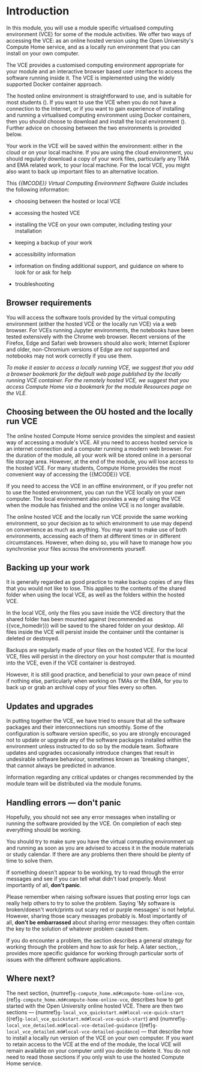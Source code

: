 # Introduction

In this module, you will use a module specific virtualised computing environment (VCE) for some of the module activities. We offer two ways of accessing the VCE: as an online hosted version using the Open University's Compute Home service, and as a locally run environment that you can install on your own computer.

The VCE provides a customised computing environment appropriate for your module and an interactive browser based user interface to access the software running inside it. The VCE is implemented using the widely supported Docker container approach.

The hosted online environment is straightforward to use, and is suitable for most students ([](g-compute_home.md#compute-home-online-vce)). If you want to use the VCE when you do not have a connection to the Internet, or if you want to gain experience of installing and running a virtualised computing environment using Docker containers, then you should choose to download and install the local environment ([](g-local_vce_quickstart.md#local-vce-quick-start)). Further advice on choosing between the two environments is provided below.

Your work in the VCE will be saved within the environment: either in the cloud or on your local machine. If you are using the cloud environment, you should regularly download a copy of your work files, particularly any TMA and EMA related work, to your local machine. For the local VCE, you might also want to back up important files to an alternative location.

This *{{MCODE}} Virtual Computing Environment Software Guide* includes the following information:

- choosing between the hosted or local VCE

- accessing the hosted VCE

- installing the VCE on your own computer, including testing your installation

- keeping a backup of your work

- accessibility information

- information on finding additional support, and guidance on where to look for or ask for help

- troubleshooting

## Browser requirements

You will access the software tools provided by the virtual computing environment (either the hosted VCE or the locally run VCE) via a web browser. For VCEs running Jupyter environments, the notebooks have been tested extensively with the Chrome web browser. Recent versions of the Firefox, Edge and Safari web browsers should also work; Internet Explorer and older, non-Chromium versions of Edge are *not* supported and notebooks may not work correctly if you use them.

*To make it easier to access a locally running VCE, we suggest that you add a browser bookmark for the default web page published by the locally running VCE container. For the remotely hosted VCE, we suggest that you access Compute Home via a bookmark for the module *Resources* page on the VLE.*

## Choosing between the OU hosted and the locally run VCE

The online hosted Compute Home service provides the simplest and easiest way of accessing a module's VCE. All you need to access hosted service is an internet connection and a computer running a modern web browser. For the duration of the module, all your work will be stored online in a personal file storage area. However, at the end of the module, you will lose access to the hosted VCE. For many students, Compute Home provides the most convenient way of accessing the {{MCODE}} VCE.

If you need to access the VCE in an offline environment, or if you prefer not to use the hosted environment, you can run the VCE locally on your own computer. The local environment also provides a way of using the VCE when the module has finished and the online VCE is no longer available.

The online hosted VCE and the locally run VCE provide the same working environment, so your decision as to which environment to use may depend on convenience as much as anything. You may want to make use of both environments, accessing each of them at different times or in different circumstances. However, when doing so, you will have to manage how you synchronise your files across the environments yourself.

## Backing up your work

It is generally regarded as good practice to make backup copies of any files that you would not like to lose. This applies to the contents of the shared folder when using the local VCE, as well as the folders within the hosted VCE.

In the local VCE, only the files you save inside the VCE directory that the shared folder has been mounted against (recommended as {{vce_homedir}}) will be saved to the shared folder on your desktop. All files inside the VCE will persist inside the container until the container is deleted or destroyed.

Backups are regularly made of your files on the hosted VCE. For the local VCE, files will persist in the directory on your host computer that is mounted into the VCE, even if the VCE container is destroyed.

However, it is still good practice, and beneficial to your own peace of mind if nothing else, particularly when working on TMAs or the EMA, for you to back up or grab an archival copy of your files every so often.

## Updates and upgrades

In putting together the VCE, we have tried to ensure that all the software packages and their interconnections run smoothly. Some of the configuration is software version specific, so you are strongly encouraged not to update or upgrade any of the software packages installed within the environment unless instructed to do so by the module team. Software updates and upgrades occasionally introduce changes that result in undesirable software behaviour, sometimes known as 'breaking changes', that cannot always be predicted in advance.

Information regarding any critical updates or changes recommended by the module team will be distributed via the module forums.

## Handling errors — don't panic

Hopefully, you should not see any error messages when installing or running the software provided by the VCE. On completion of each step everything should be working.

You should try to make sure you have the virtual computing environment up and running as soon as you are advised to access it in the module materials or study calendar. If there are any problems then there should be plenty of time to solve them.

If something doesn't appear to be working, try to read through the error messages and see if you can tell what didn't load properly. Most importantly of all, **don't panic**.

Please remember when raising software issues that posting error logs can really help others to try to solve the problem. Saying 'My software is broken/doesn't work/prints out scary red or purple messages' is not helpful. However, sharing those scary messages probably is. Most importantly of all, **don't be embarrassed** about sharing error messages: they often contain the key to the solution of whatever problem caused them.

If you do encounter a problem, the section [](g-additional-support.md#additional-support) describes a general strategy for working through the problem and how to ask for help. A later section, [](g-troubleshooting.md#troubleshooting), provides more specific guidance for working through particular sorts of issues with the different software applications.

## Where next?

The next section, {numref}`g-compute_home.md#compute-home-online-vce`, {ref}`g-compute_home.md#compute-home-online-vce`, describes how to get started with the Open University online hosted VCE. There are then two sections — {numref}`g-local_vce_quickstart.md#local-vce-quick-start` ({ref}`g-local_vce_quickstart.md#local-vce-quick-start`) and {numref}`g-local_vce_detailed.md#local-vce-detailed-guidance` ({ref}`g-local_vce_detailed.md#local-vce-detailed-guidance`) — that describe how to install a locally run version of the VCE on your own computer. If you want to retain access to the VCE at the end of the module, the local VCE will remain available on your computer until you decide to delete it. You do not need to read those sections if you only wish to use the hosted Compute Home service. 